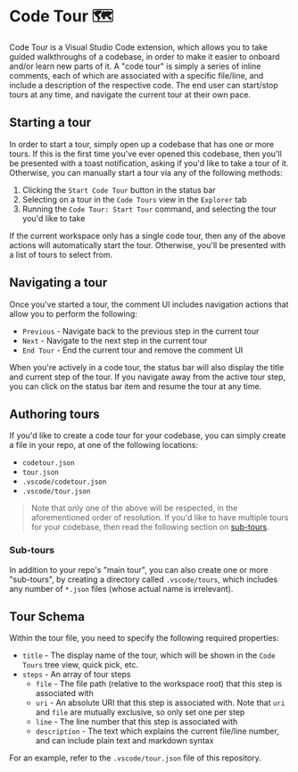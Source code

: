 # Code Tour 🗺️

Code Tour is a Visual Studio Code extension, which allows you to take guided walkthroughs of a codebase, in order to make it easier to onboard and/or learn new parts of it. A "code tour" is simply a series of inline comments, each of which are associated with a specific file/line, and include a description of the respective code. The end user can start/stop tours at any time, and navigate the current tour at their own pace.

## Starting a tour

In order to start a tour, simply open up a codebase that has one or more tours. If this is the first time you've ever opened this codebase, then you'll be presented with a toast notification, asking if you'd like to take a tour of it. Otherwise, you can manually start a tour via any of the following methods:

1. Clicking the `Start Code Tour` button in the status bar
1. Selecting on a tour in the `Code Tours` view in the `Explorer` tab
1. Running the `Code Tour: Start Tour` command, and selecting the tour you'd like to take

If the current workspace only has a single code tour, then any of the above actions will automatically start the tour. Otherwise, you'll be presented with a list of tours to select from.

## Navigating a tour

Once you've started a tour, the comment UI includes navigation actions that allow you to perform the following:

- `Previous` - Navigate back to the previous step in the current tour
- `Next` - Navigate to the next step in the current tour
- `End Tour` - End the current tour and remove the comment UI

When you're actively in a code tour, the status bar will also display the title and current step of the tour. If you navigate away from the active tour step, you can click on the status bar item and resume the tour at any time.

## Authoring tours

If you'd like to create a code tour for your codebase, you can simply create a file in your repo, at one of the following locations:

- `codetour.json`
- `tour.json`
- `.vscode/codetour.json`
- `.vscode/tour.json`

> Note that only one of the above will be respected, in the aforementioned order of resolution. If you'd like to have multiple tours for your codebase, then read the following section on [sub-tours](#sub-tours).

### Sub-tours

In addition to your repo's "main tour", you can also create one or more "sub-tours", by creating a directory called `.vscode/tours`, which includes any number of `*.json` files (whose actual name is irrelevant).

## Tour Schema

Within the tour file, you need to specify the following required properties:

* `title` - The display name of the tour, which will be shown in the `Code Tours` tree view, quick pick, etc.
* `steps` - An array of tour steps
  * `file` - The file path (relative to the workspace root) that this step is associated with
  * `uri` - An absolute URI that this step is associated with. Note that `uri` and `file` are mutually exclusive, so only set one per step
  * `line` - The line number that this step is associated with
  * `description` - The text which explains the current file/line number, and can include plain text and markdown syntax

For an example, refer to the `.vscode/tour.json` file of this repository.

